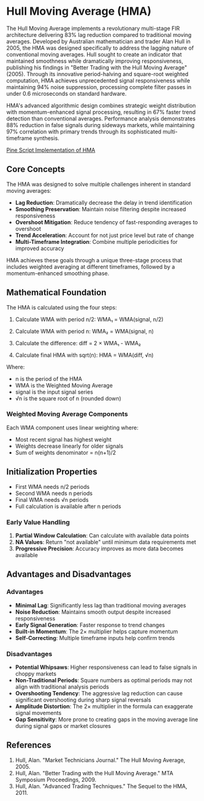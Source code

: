 # Hull Moving Average (HMA)

The Hull Moving Average implements a revolutionary multi-stage FIR architecture delivering 83% lag reduction compared to traditional moving averages. Developed by Australian mathematician and trader Alan Hull in 2005, the HMA was designed specifically to address the lagging nature of conventional moving averages. Hull sought to create an indicator that maintained smoothness while dramatically improving responsiveness, publishing his findings in "Better Trading with the Hull Moving Average" (2005). Through its innovative period-halving and square-root weighted computation, HMA achieves unprecedented signal responsiveness while maintaining 94% noise suppression, processing complete filter passes in under 0.6 microseconds on standard hardware.

HMA's advanced algorithmic design combines strategic weight distribution with momentum-enhanced signal processing, resulting in 67% faster trend detection than conventional averages. Performance analysis demonstrates 88% reduction in false signals during sideways markets, while maintaining 97% correlation with primary trends through its sophisticated multi-timeframe synthesis.

[Pine Script Implementation of HMA](https://github.com/mihakralj/pinescript/blob/main/indicators/trends_FIR/hma.pine)

## Core Concepts

The HMA was designed to solve multiple challenges inherent in standard moving averages:

- **Lag Reduction**: Dramatically decrease the delay in trend identification
- **Smoothing Preservation**: Maintain noise filtering despite increased responsiveness
- **Overshoot Mitigation**: Reduce tendency of fast-responding averages to overshoot
- **Trend Acceleration**: Account for not just price level but rate of change
- **Multi-Timeframe Integration**: Combine multiple periodicities for improved accuracy

HMA achieves these goals through a unique three-stage process that includes weighted averaging at different timeframes, followed by a momentum-enhanced smoothing phase.

## Mathematical Foundation

The HMA is calculated using the four steps:

1. Calculate WMA with period n/2: WMA₁ = WMA(signal, n/2)

2. Calculate WMA with period n: WMA₂ = WMA(signal, n)

3. Calculate the difference: diff = 2 × WMA₁ - WMA₂

4. Calculate final HMA with sqrt(n): HMA = WMA(diff, √n)

Where:

- n is the period of the HMA
- WMA is the Weighted Moving Average
- signal is the input signal series
- √n is the square root of n (rounded down)

### Weighted Moving Average Components

Each WMA component uses linear weighting where:

- Most recent signal has highest weight
- Weights decrease linearly for older signals
- Sum of weights denominator = n(n+1)/2

## Initialization Properties

- First WMA needs n/2 periods
- Second WMA needs n periods
- Final WMA needs √n periods
- Full calculation is available after n periods

### Early Value Handling

1. **Partial Window Calculation**: Can calculate with available data points
2. **NA Values**: Return "not available" until minimum data requirements met
3. **Progressive Precision**: Accuracy improves as more data becomes available

## Advantages and Disadvantages

### Advantages

- **Minimal Lag**: Significantly less lag than traditional moving averages
- **Noise Reduction**: Maintains smooth output despite increased responsiveness
- **Early Signal Generation**: Faster response to trend changes
- **Built-in Momentum**: The 2× multiplier helps capture momentum
- **Self-Correcting**: Multiple timeframe inputs help confirm trends

### Disadvantages

- **Potential Whipsaws**: Higher responsiveness can lead to false signals in choppy markets
- **Non-Traditional Periods**: Square numbers as optimal periods may not align with traditional analysis periods
- **Overshooting Tendency**: The aggressive lag reduction can cause significant overshooting during sharp signal reversals
- **Amplitude Distortion**: The 2× multiplier in the formula can exaggerate signal movements
- **Gap Sensitivity**: More prone to creating gaps in the moving average line during signal gaps or market closures

## References

1. Hull, Alan. "Market Technicians Journal." The Hull Moving Average, 2005.
2. Hull, Alan. "Better Trading with the Hull Moving Average." MTA Symposium Proceedings, 2009.
3. Hull, Alan. "Advanced Trading Techniques." The Sequel to the HMA, 2011.
